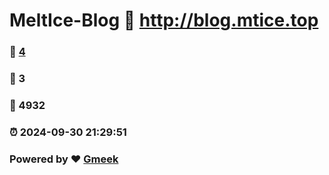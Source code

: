# MeltIce-Blog :link: http://blog.mtice.top 
### :page_facing_up: [4](http://blog.mtice.top/tag.html) 
### :speech_balloon: 3 
### :hibiscus: 4932 
### :alarm_clock: 2024-09-30 21:29:51 
### Powered by :heart: [Gmeek](https://github.com/Meekdai/Gmeek)
